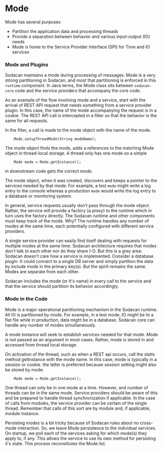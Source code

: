 # Mode
Mode has several purposes
- Partition the application data and processing threads
- Provide a separation between behavior and various input-output (IO) needs
- Mode is home to the Service Provider Interface (SPI) for Time and IO services

### Mode and Plugins
Sodacan maintains a mode during processing of messages. Mode is a very strong partitioning in Sodacan, and most that partitioning is enforced in this `runtime` component. In Java terms, the Mode class sits between `sodacan-core` code and the service providers that accompany the core code.

As an example of the flow involving mode and a service, start with the arrival of  REST API request that needs something from a service provider plugin. In this case, the name of the mode accompanying the request is in a cookie. The REST API call is intercepted in a filter so that the behavior is the same for all requests.

In the filter, a call is made to the mode object with the name of the mode. 

```
    Mode.setupThreadMode(String modeName);

```

The mode object finds the mode, adds a references to the matching Mode object in thread-local storage. A thread only has one mode so a simple

```
    Mode mode = Mode.getInstance();

```
  
in downstream code gets the correct mode.

The mode object, when it was created, discovers and keeps a pointer to the services needed by that mode. For example, a test `mode` might write a log entry to the console whereas a production `mode` would write the log entry to a database or monitoring system.

In general, service requests usually don't pass through the mode object. Rather, the service will provide a factory (a proxy) to the runtime which in turn uses the factory directly. The Sodacan runtime and other components must keep track of the mode. Why? The runtime handles any number of modes at the same time, each potentially configured with different service providers.

A single service provider can easily find itself dealing with requests for multiple modes at the same time. Sodacan architecture requires that modes don't talk to each other nor do they share I-O. But this is a grey area: Sodacan doesn't care how a service is implemented. Consider a database plugin. It could connect to a single DB server and simply partition the data by include mode in the primary key(s). But the spirit remains the same. Modes are separate from each other.

Sodacan includes the mode (or it's name) in every call to the service and that the service should partition its behavior accordingly.

### Mode in the Code
Mode is a major operational partitioning mechanism in the Sodacan runtime. All IO is partitioned by mode.
For example, in a test mode, IO might be to a flat file while in production, data might be in a database.
Sodacan core can handle any number of modes simultaneously.

A mode instance will seek to establish services needed for that mode. 
Mode is not passed as an argument in most cases. Rather, mode is stored in and accessed from thread local storage.

On activation of the thread, such as when a REST api occurs, call the static method getInstance with the mode name.
In this case, mode is typically in a session or cookie. the latter is preferred because session setting might also
be stored by mode.

```
    Mode mode = Mode.getInstance();

```

One thread can only be in one mode at a time. However, and number of threads can be in the same mode. Service providers
should be aware of this and be prepared to handle thread synchronization if applicable. In the case of calls from modules, 
the service provider can be certain of the single thread. Remember that calls of this sort are by module and, if applicable, 
module instance.

Persisting modes is a bit tricky because of Sodacan rules about no cross-mode interaction. 
So, we leave Mode persistence to the individual services. On startup, we poll each of the
services asking for which mode(s) they apply to, if any. This allows the service to use its own method for persisting it's state.
This process reconstitutes the Mode list.

